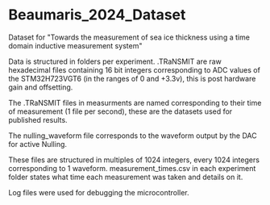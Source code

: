 # Beaumaris_2024_Dataset
Dataset for "Towards the measurement of sea ice thickness using a time domain inductive measurement system"

Data is structured in folders per experiment.
.TRaNSMIT are raw hexadecimal files containing 16 bit integers corresponding to ADC values of the STM32H723VGT6 (in the ranges of 0 and +3.3v), this is post hardware gain and offsetting.

The .TRaNSMIT files in measurments are named corresponding to their time of measurement (1 file per second), these are the datasets used for published results.

The nulling_waveform file corresponds to the waveform output by the DAC for active Nulling.

These files are structured in multiples of 1024 integers, every 1024 integers corresponding to 1 waveform.
measurement_times.csv in each experiment folder states what time each measurement was taken and details on it.

Log files were used for debugging the microcontroller.
